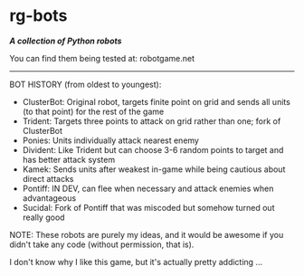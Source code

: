 rg-bots
=======

***A collection of Python robots***

You can find them being tested at: robotgame.net

--------------------------------------------------------------------------------------------------------------------------

BOT HISTORY (from oldest to youngest):

  - ClusterBot: Original robot, targets finite point on grid and sends all units (to that point) for the rest of the game
  - Trident: Targets three points to attack on grid rather than one; fork of ClusterBot
  - Ponies: Units individually attack nearest enemy
  - Divident: Like Trident but can choose 3-6 random points to target and has better attack system
  - Kamek: Sends units after weakest in-game while being cautious about direct attacks
  - Pontiff: IN DEV, can flee when necessary and attack enemies when advantageous
  - Sucidal: Fork of Pontiff that was miscoded but somehow turned out really good

NOTE: These robots are purely my ideas, and it would be awesome if you didn't take any code (without permission, that is).

I don't know why I like this game, but it's actually pretty addicting ...
